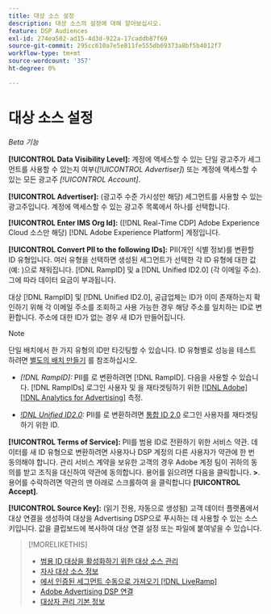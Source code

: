 ```yaml
---
title: 대상 소스 설정
description: 대상 소스의 설정에 대해 알아보십시오.
feature: DSP Audiences
exl-id: 274ea502-ad15-4d3d-922a-17caddb87f69
source-git-commit: 295cc610a7e5e811fe555db69373a8bf5b4012f7
workflow-type: tm+mt
source-wordcount: '357'
ht-degree: 0%

---
```


# 대상 소스 설정

*Beta 기능*

**[!UICONTROL Data Visibility Level]:** 계정에 액세스할 수 있는 단일 광고주가 세그먼트를 사용할 수 있는지 여부(*[!UICONTROL Advertiser]*) 또는 계정에 액세스할 수 있는 모든 광고주 *[!UICONTROL Account]*.

**[!UICONTROL Advertiser]:** (광고주 수준 가시성만 해당) 세그먼트를 사용할 수 있는 광고주입니다. 계정에 액세스할 수 있는 광고주 목록에서 하나를 선택합니다.

**[!UICONTROL Enter IMS Org Id]:** ([!DNL Real-Time CDP] Adobe Experience Cloud 소스만 해당) [!DNL Adobe Experience Platform] 계정입니다.

**[!UICONTROL Convert PII to the following IDs]:** PII(개인 식별 정보)를 변환할 ID 유형입니다. 여러 유형을 선택하면 생성된 세그먼트가 선택한 각 ID 유형에 대한 값(예: )으로 채워집니다. [!DNL RampID] 및 a [!DNL Unified ID2.0] (각 이메일 주소). 그에 따라 데이터 요금이 부과됩니다.

대상 [!DNL RampID] 및 [!DNL Unified ID2.0], 공급업체는 ID가 이미 존재하는지 확인하기 위해 각 이메일 주소를 조회하고 사용 가능한 경우 해당 주소를 일치하는 ID로 변환합니다. 주소에 대한 ID가 없는 경우 새 ID가 만들어집니다.

>[!NOTE]
>
>단일 배치에서 한 가지 유형의 ID만 타깃팅할 수 있습니다. ID 유형별로 성능을 테스트하려면 [별도의 배치 만들기](/help/dsp/campaign-management/placements/placement-create.md) 를 참조하십시오.

* *[!DNL RampID]:* PII를 로 변환하려면 [!DNL RampID]. 다음을 사용할 수 있습니다. [!DNL RampIDs] 로그인 사용자 및 을 재타겟팅하기 위한 [[!DNL Adobe] [!DNL Analytics for Advertising]](/help/integrations/analytics/overview.md) 측정.

* *[!DNL Unified ID2.0](베타):* PII를 로 변환하려면 [통합 ID 2.0](https://unifiedid.com) 로그인 사용자를 재타겟팅하기 위한 ID.

<!-- Later
* *[!DNL ID5] (Beta):* To convert PII to an [!DNL ID5] ID. You can use [!DNL ID5] IDs for retargeting logging-in users and for [[!DNL Adobe] [!DNL Analytics for Advertising]](/help/integrations/analytics/overview.md) measurement.

-->

**[!UICONTROL Terms of Service]:** PII를 범용 ID로 전환하기 위한 서비스 약관. 데이터를 새 ID 유형으로 변환하려면 사용자나 DSP 계정의 다른 사용자가 약관에 한 번 동의해야 합니다. 관리 서비스 계약을 보유한 고객의 경우 Adobe 계정 팀이 귀하의 동의를 받고 조직을 대신하여 약관에 동의합니다. 용어를 읽으려면 다음을 클릭합니다. **>**. 용어를 수락하려면 약관의 맨 아래로 스크롤하여 을 클릭합니다 **[!UICONTROL Accept]**.

**[!UICONTROL Source Key]:** (읽기 전용, 자동으로 생성됨) 고객 데이터 플랫폼에서 대상 연결을 생성하여 대상을 Advertising DSP으로 푸시하는 데 사용할 수 있는 소스 키입니다. 값을 클립보드에 복사하여 대상 연결 설정 또는 파일에 붙여넣을 수 있습니다.

>[!MORELIKETHIS]
>
>* [범용 ID 대상을 활성화하기 위한 대상 소스 관리](source-manage.md)
>* [자사 대상 소스 정보](source-about.md)
>* [에서 인증된 세그먼트 수동으로 가져오기 [!DNL LiveRamp]](/help/dsp/audiences/sources/source-import-liveramp-segments.md)
>* [Adobe Advertising DSP 연결](https://experienceleague.adobe.com/docs/experience-platform/destinations/catalog/advertising/adobe-advertising-cloud-connection.html)
>* [대상자 관리 기본 정보](/help/dsp/audiences/audience-about.md)
